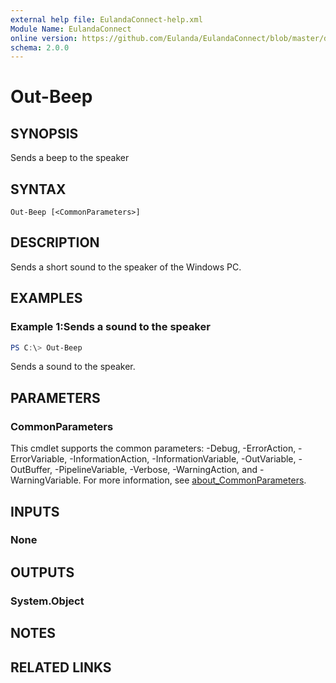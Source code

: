 ```yaml
---
external help file: EulandaConnect-help.xml
Module Name: EulandaConnect
online version: https://github.com/Eulanda/EulandaConnect/blob/master/docs/Out-Beep.md
schema: 2.0.0
---
```


# Out-Beep

## SYNOPSIS
Sends a beep to the speaker

## SYNTAX

```
Out-Beep [<CommonParameters>]
```

## DESCRIPTION
Sends a short sound to the speaker of the Windows PC.

## EXAMPLES

### Example 1:Sends a sound to the speaker
```powershell
PS C:\> Out-Beep
```

Sends a sound to the speaker.

## PARAMETERS

### CommonParameters
This cmdlet supports the common parameters: -Debug, -ErrorAction, -ErrorVariable, -InformationAction, -InformationVariable, -OutVariable, -OutBuffer, -PipelineVariable, -Verbose, -WarningAction, and -WarningVariable. For more information, see [about_CommonParameters](http://go.microsoft.com/fwlink/?LinkID=113216).

## INPUTS

### None

## OUTPUTS

### System.Object
## NOTES

## RELATED LINKS
